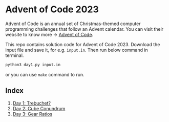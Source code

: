 # Advent of Code 2023

Advent of Code is an annual set of Christmas-themed computer programming challenges that follow an Advent calendar. You can visit their website to know more ->  [Advent of Code](https://adventofcode.com/).

This repo contains solution code for Advent of Code 2023. Download the input file and save it, for e.g. `input.in`. Then run below command in terminal.

```bash
python3 day1.py input.in
```

or you can use `make` command to run.

## Index

1. [Day 1: Trebuchet?](/day1.py)
2. [Day 2: Cube Conundrum](/day2.py)
3. [Day 3: Gear Ratios](/day3.py)

